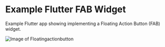 # Example Flutter FAB Widget

Example Flutter app showing implementing a Floating Action Button (FAB) widget.

![Image of Floatingactionbutton](https://media3.giphy.com/media/qAl6EnZXnZy1P6e10D/giphy.gif)
